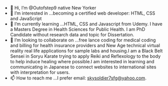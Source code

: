 - 👋 Hi, I’m @Outofstep9 native New Yorker
- 👀 I’m interested in ...becoming a certified web developer: HTML, CSS and JavaScript
- 🌱 I’m currently learning ...HTML, CSS and Javascript from Udemy. I have a Masters Degree in Health Sciences for Public Health. I am PhD Candidate without research data and topic for Dissertation.
- 💞️ I’m looking to collaborate on ...free lance coding for medical coding and billing for health insurance providers and New Age technical virtual reality real life applications for sample labs and housing.I am a Black Belt Sensei in Soryu Karate trying to apply Reiki and Reflexology to the body to help induce healing where possible.I am interested in learning and communicating in Japanese to connect websites to international sites with interpretation for users. 
- 📫 How to reach me ...I prefer email: skysoldier7sfg@yahoo.com. 

<!---
Outofstep9/Outofstep9 is a ✨ special ✨ repository because its `README.md` (this file) appears on your GitHub profile.
You can click the Preview link to take a look at your changes.
--->
